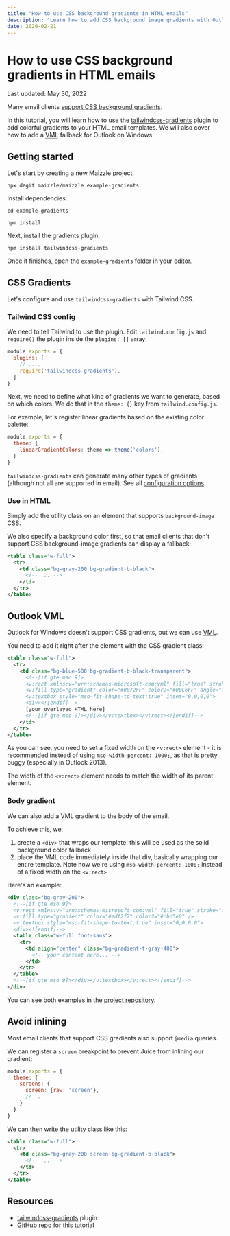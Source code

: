 ```yaml
---
title: "How to use CSS background gradients in HTML emails"
description: "Learn how to add CSS background image gradients with Outlook VML fallback to your HTML email templates in Maizzle."
date: 2020-02-21
---
```


# How to use CSS background gradients in HTML emails

<p class="text-sm">Last updated: May 30, 2022</p>

Many email clients [support CSS background gradients](https://www.caniemail.com/features/css-linear-gradient/).

In this tutorial, you will learn how to use the [tailwindcss-gradients](https://www.npmjs.com/package/tailwindcss-gradients) plugin to add colorful gradients to your HTML email templates.
We will also cover how to add a <abbr title="Vector Markup Language">VML</abbr> fallback for Outlook on Windows.

## Getting started

Let's start by creating a new Maizzle project.

<terminal show-copy>

  ```
  npx degit maizzle/maizzle example-gradients
  ```

</terminal>

Install dependencies:

<terminal show-copy>

  ```
  cd example-gradients

  npm install
  ```

</terminal>

Next, install the gradients plugin:

<terminal show-copy>

  ```
  npm install tailwindcss-gradients
  ```

</terminal>

Once it finishes, open the `example-gradients` folder in your editor.

## CSS Gradients

Let's configure and use `tailwindcss-gradients` with Tailwind CSS.

### Tailwind CSS config

We need to tell Tailwind to use the plugin. Edit `tailwind.config.js` and `require()` the plugin inside the `plugins: []` array:

<code-sample title="tailwind.config.js">

  ```js
  module.exports = {
    plugins: [
      // ...,
      require('tailwindcss-gradients'),
    ]
  }
  ```

</code-sample>

Next, we need to define what kind of gradients we want to generate, based on which colors.
We do that in the `theme: {}` key from `tailwind.config.js`.

For example, let's register linear gradients based on the existing color palette:

<code-sample title="tailwind.config.js">

  ```js
  module.exports = {
    theme: {
      linearGradientColors: theme => theme('colors'),
    }
  }
  ```

</code-sample>

<alert>`tailwindcss-gradients` can generate many other types of gradients (although not all are supported in email). See all <a href="https://github.com/benface/tailwindcss-gradients">configuration options</a>.</alert>

### Use in HTML

Simply add the utility class on an element that supports `background-image` CSS.

We also specify a background color first, so that email clients that don't support CSS background-image gradients can display a fallback:

<code-sample title="src/templates/example.html">

  ```xml
  <table class="w-full">
    <tr>
      <td class="bg-gray-200 bg-gradient-b-black">
        <!-- ... -->
      </td>
    </tr>
  </table>
  ```

</code-sample>

## Outlook VML

Outlook for Windows doesn't support CSS gradients, but we can use <abbr title="Vector Markup Language">VML</abbr>.

You need to add it right after the element with the CSS gradient class:

<code-sample title="src/templates/example.html">

  ```xml
  <table class="w-full">
    <tr>
      <td class="bg-blue-500 bg-gradient-b-black-transparent">
        <!--[if gte mso 9]>
        <v:rect xmlns:v="urn:schemas-microsoft-com:vml" fill="true" stroke="false" style="width:600px;">
        <v:fill type="gradient" color="#0072FF" color2="#00C6FF" angle="90" />
        <v:textbox style="mso-fit-shape-to-text:true" inset="0,0,0,0">
        <div><![endif]-->
        [your overlayed HTML here]
        <!--[if gte mso 9]></div></v:textbox></v:rect><![endif]-->
      </td>
    </tr>
  </table>
  ```

</code-sample>

As you can see, you need to set a fixed width on the `<v:rect>` element - it is recommended instead of using `mso-width-percent: 1000;`, as that is pretty buggy (especially in Outlook 2013).

<alert>The width of the `<v:rect>` element needs to match the width of its parent element.</alert>

### Body gradient

We can also add a VML gradient to the body of the email.

To achieve this, we:

1. create a `<div>` that wraps our template: this will be used as the solid background color fallback
2. place the VML code immediately inside that div, basically wrapping our entire template.
    Note how we're using `mso-width-percent: 1000;` instead of a fixed width on the `<v:rect>`

Here's an example:

<code-sample title="src/templates/example.html">

  ```xml
  <div class="bg-gray-200">
    <!--[if gte mso 9]>
    <v:rect xmlns:v="urn:schemas-microsoft-com:vml" fill="true" stroke="false" style="mso-width-percent:1000;">
    <v:fill type="gradient" color="#edf2f7" color2="#cbd5e0" />
    <v:textbox style="mso-fit-shape-to-text:true" inset="0,0,0,0">
    <div><![endif]-->
    <table class="w-full font-sans">
      <tr>
        <td align="center" class="bg-gradient-t-gray-400">
          <!-- your content here... -->
        </td>
      </tr>
    </table>
    <!--[if gte mso 9]></div></v:textbox></v:rect><![endif]-->
  </div>
  ```

</code-sample>

You can see both examples in the [project repository](https://github.com/maizzle/example-gradients).

## Avoid inlining

Most email clients that support CSS gradients also support `@media` queries.

We can register a `screen` breakpoint to prevent Juice from inlining our gradient:

<code-sample title="tailwind.config.js">

  ```js
  module.exports = {
    theme: {
      screens: {
        screen: {raw: 'screen'},
        // ...
      }
    }
  }
  ```

</code-sample>

We can then write the utility class like this:

<code-sample title="src/templates/example.html">

  ```xml
  <table class="w-full">
    <tr>
      <td class="bg-gray-200 screen:bg-gradient-b-black">
        <!-- ... -->
      </td>
    </tr>
  </table>
  ```

</code-sample>

## Resources

- [tailwindcss-gradients](https://www.npmjs.com/package/tailwindcss-gradients) plugin
- [GitHub repo](https://github.com/maizzle/starter-gradients) for this tutorial
